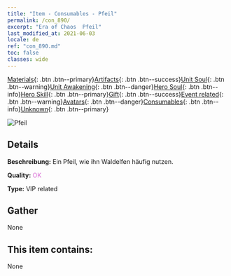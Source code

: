 ```yaml
---
title: "Item - Consumables - Pfeil"
permalink: /con_890/
excerpt: "Era of Chaos  Pfeil"
last_modified_at: 2021-06-03
locale: de
ref: "con_890.md"
toc: false
classes: wide
---
```

 [Materials](/ItemsDE/){: .btn .btn--primary}[Artifacts](/ItemsDE/Artifacts/){: .btn .btn--success}[Unit Soul](/ItemsDE/UnitSoul/){: .btn .btn--warning}[Unit Awakening](/ItemsDE/UnitAwakening/){: .btn .btn--danger}[Hero Soul](/ItemsDE/HeroSoul/){: .btn .btn--info}[Hero Skill](/ItemsDE/HeroSkill/){: .btn .btn--primary}[Gift](/ItemsDE/Gift/){: .btn .btn--success}[Event related](/ItemsDE/Events/){: .btn .btn--warning}[Avatars](/ItemsDE/Avatars/){: .btn .btn--danger}[Consumables](/ItemsDE/Consumables/){: .btn .btn--info}[Unknown](/ItemsDE/Unknown/){: .btn .btn--primary}

 ![Pfeil](/images/t/i_arrow.png)

## Details
 **Beschreibung:** Ein Pfeil, wie ihn Waldelfen häufig nutzen.

 **Quality:** <span style="color: #DA70D6">OK</span>

 **Type:** VIP related

## Gather

  None

## This item contains:

  None

